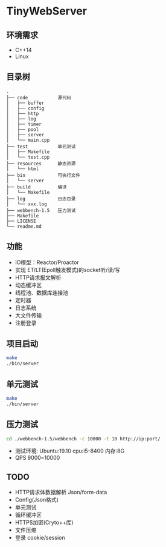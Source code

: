 # TinyWebServer

## 环境需求
* C++14
* Linux

## 目录树
```
.
├── code           源代码
│   ├── buffer
│   ├── config
│   ├── http
│   ├── log
│   ├── timer
│   ├── pool
│   ├── server
│   └── main.cpp
├── test           单元测试
│   ├── Makefile
│   └── test.cpp
├── resources      静态资源
│   └── html
├── bin            可执行文件
│   └── server
├── build          编译
│   └── Makefile
├── log            日志目录
│   └── xxx.log
├── webbench-1.5   压力测试
├── Makefile
├── LICENSE
└── readme.md
```

## 功能
* IO模型：Reactor/Proactor
* 实现 ET/LT(Epoll触发模式)的socket听/读/写
* HTTP请求报文解析
* 动态缓冲区
* 线程池、数据库连接池
* 定时器
* 日志系统
* 大文件传输
* 注册登录

## 项目启动
```bash
make
./bin/server
```

## 单元测试
```bash
make
./bin/server
```

## 压力测试
```bash
cd ./webbench-1.5/webbench -c 10000 -t 10 http://ip:port/
```
* 测试环境: Ubuntu:19.10 cpu:i5-8400 内存:8G 
* QPS 9000~10000

## TODO
* HTTP请求体数据解析 Json/form-data
* Config(Json格式)
* 单元测试
* 循环缓冲区
* HTTPS加密(Cryto++库)
* 文件压缩
* 登录 cookie/session


